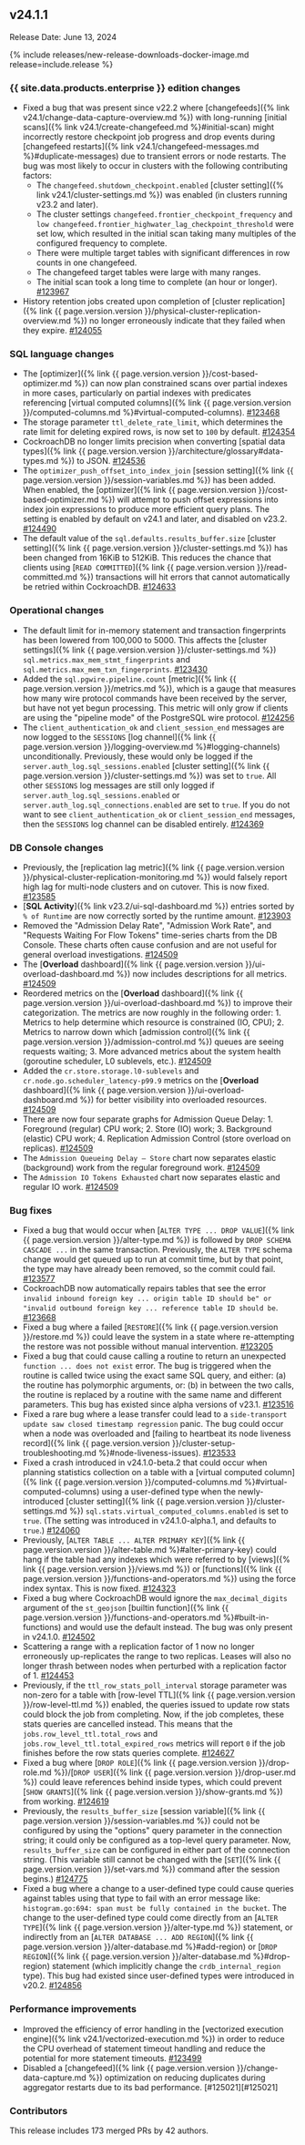 ## v24.1.1

Release Date: June 13, 2024

{% include releases/new-release-downloads-docker-image.md release=include.release %}

<h3 id="v24-1-1-{{-site.data.products.enterprise-}}-edition-changes">{{ site.data.products.enterprise }} edition changes</h3>

- Fixed a bug that was present since v22.2 where [changefeeds]({% link v24.1/change-data-capture-overview.md %}) with long-running [initial scans]({% link v24.1/create-changefeed.md %}#initial-scan) might incorrectly restore checkpoint job progress and drop events during [changefeed restarts]({% link v24.1/changefeed-messages.md %}#duplicate-messages) due to transient errors or node restarts. The bug was most likely to occur in clusters with the following contributing factors:
    - The `changefeed.shutdown_checkpoint.enabled` [cluster setting]({% link v24.1/cluster-settings.md %}) was enabled (in clusters running v23.2 and later).
    - The cluster settings `changefeed.frontier_checkpoint_frequency` and `low changefeed.frontier_highwater_lag_checkpoint_threshold` were set low, which resulted in the initial scan taking many multiples of the configured frequency to complete.
    - There were multiple target tables with significant differences in row counts in one changefeed.
    - The changefeed target tables were large with many ranges.
    - The initial scan took a long time to complete (an hour or longer). [#123967][#123967]
- History retention jobs created upon completion of [cluster replication]({% link {{ page.version.version }}/physical-cluster-replication-overview.md %}) no longer erroneously indicate that they failed when they expire. [#124055][#124055]

<h3 id="v24-1-1-sql-language-changes">SQL language changes</h3>

- The  [optimizer]({% link {{ page.version.version }}/cost-based-optimizer.md %}) can now plan constrained scans over partial indexes in more cases, particularly on partial indexes with predicates referencing [virtual computed columns]({% link {{ page.version.version }}/computed-columns.md %}#virtual-computed-columns). [#123468][#123468]
- The storage parameter `ttl_delete_rate_limit`, which determines the rate limit for deleting expired rows, is now set to `100` by default. [#124354][#124354]
- CockroachDB no longer limits precision when converting [spatial data types]({% link {{ page.version.version }}/architecture/glossary#data-types.md %}) to JSON. [#124536][#124536]
- The `optimizer_push_offset_into_index_join` [session setting]({% link {{ page.version.version }}/session-variables.md %}) has been added. When enabled, the  [optimizer]({% link {{ page.version.version }}/cost-based-optimizer.md %}) will attempt to push offset expressions into index join expressions to produce more efficient query plans. The setting is enabled by default on v24.1 and later, and disabled on v23.2. [#124490][#124490]
- The default value of the `sql.defaults.results_buffer.size` [cluster setting]({% link {{ page.version.version }}/cluster-settings.md %}) has been changed from 16KiB to 512KiB. This reduces the chance that clients using [`READ COMMITTED`]({% link {{ page.version.version }}/read-committed.md %}) transactions will hit errors that cannot automatically be retried within CockroachDB. [#124633][#124633]

<h3 id="v24-1-1-operational-changes">Operational changes</h3>

- The default limit for in-memory statement and transaction fingerprints has been lowered from 100,000 to 5000. This affects the [cluster settings]({% link {{ page.version.version }}/cluster-settings.md %}) `sql.metrics.max_mem_stmt_fingerprints` and `sql.metrics.max_mem_txn_fingerprints`. [#123430][#123430]
- Added the `sql.pgwire.pipeline.count` [metric]({% link {{ page.version.version }}/metrics.md %}), which is a gauge that measures how many wire protocol commands have been received by the server, but have not yet begun processing. This metric will only grow if clients are using the "pipeline mode" of the PostgreSQL wire protocol. [#124256][#124256]
- The `client_authentication_ok` and `client_session_end` messages are now logged to the `SESSIONS` [log channel]({% link {{ page.version.version }}/logging-overview.md %}#logging-channels) unconditionally. Previously, these would only be logged if the `server.auth_log.sql_sessions.enabled` [cluster setting]({% link {{ page.version.version }}/cluster-settings.md %}) was set to `true`. All other `SESSIONS` log messages are still only logged if `server.auth_log.sql_sessions.enabled` or `server.auth_log.sql_connections.enabled` are set to `true`. If you do not want to see `client_authentication_ok` or `client_session_end` messages, then the `SESSIONS` log channel can be disabled entirely. [#124369][#124369]

<h3 id="v24-1-1-db-console-changes">DB Console changes</h3>

- Previously, the [replication lag metric]({% link {{ page.version.version }}/physical-cluster-replication-monitoring.md %}) would falsely report high lag for multi-node clusters and on cutover. This is now fixed. [#123585][#123585]
- [**SQL Activity**]({% link v23.2/ui-sql-dashboard.md %}) entries sorted by `% of Runtime` are now correctly sorted by the runtime amount. [#123903][#123903]
- Removed the "Admission Delay Rate", "Admission Work Rate", and "Requests Waiting For Flow Tokens" time-series charts from the DB Console. These charts often cause confusion and are not useful for general overload investigations. [#124509][#124509]
- The [**Overload** dashboard]({% link {{ page.version.version }}/ui-overload-dashboard.md %}) now includes descriptions for all metrics. [#124509][#124509]
- Reordered metrics on the [**Overload** dashboard]({% link {{ page.version.version }}/ui-overload-dashboard.md %}) to improve their categorization. The metrics are now roughly in the following order: 1. Metrics to help determine which resource is constrained (IO, CPU); 2. Metrics to narrow down which [admission control]({% link {{ page.version.version }}/admission-control.md %}) queues are seeing requests waiting; 3. More advanced metrics about the system health (goroutine scheduler, L0 sublevels, etc.). [#124509][#124509]
- Added the `cr.store.storage.l0-sublevels` and `cr.node.go.scheduler_latency-p99.9` metrics on the [**Overload** dashboard]({% link {{ page.version.version }}/ui-overload-dashboard.md %}) for better visibility into overloaded resources. [#124509][#124509]
- There are now four separate graphs for Admission Queue Delay: 1. Foreground (regular) CPU work; 2. Store (IO) work; 3. Background (elastic) CPU work; 4. Replication Admission Control (store overload on replicas). [#124509][#124509]
- The `Admission Queueing Delay – Store` chart now separates elastic (background) work from the regular foreground work. [#124509][#124509]
- The `Admission IO Tokens Exhausted` chart now separates elastic and regular IO work. [#124509][#124509]

<h3 id="v24-1-1-bug-fixes">Bug fixes</h3>

- Fixed a bug that would occur when [`ALTER TYPE ... DROP VALUE`]({% link {{ page.version.version }}/alter-type.md %}) is followed by `DROP SCHEMA CASCADE ...` in the same transaction. Previously, the `ALTER TYPE` schema change would get queued up to run at commit time, but by that point, the type may have already been removed, so the commit could fail. [#123577][#123577]
- CockroachDB now automatically repairs tables that see the error `invalid inbound foreign key ... origin table ID should be" or "invalid outbound foreign key ... reference table ID should be`. [#123668][#123668]
- Fixed a bug where a failed [`RESTORE`]({% link {{ page.version.version }}/restore.md %}) could leave the system in a state where re-attempting the restore was not possible without manual intervention. [#123205][#123205]
- Fixed a bug that could cause calling a routine to return an unexpected `function ... does not exist` error. The bug is triggered when the routine is called twice using the exact same SQL query, and either: (a) the routine has polymorphic arguments, or: (b) in between the two calls, the routine is replaced by a routine with the same name and different parameters. This bug has existed since alpha versions of v23.1. [#123516][#123516]
- Fixed a rare bug where a lease transfer could lead to a `side-transport update saw closed timestamp regression` panic. The bug could occur when a node was overloaded and [failing to heartbeat its node liveness record]({% link {{ page.version.version }}/cluster-setup-troubleshooting.md %}#node-liveness-issues). [#123533][#123533]
- Fixed a crash introduced in v24.1.0-beta.2 that could occur when planning statistics collection on a table with a [virtual computed column]({% link {{ page.version.version }}/computed-columns.md %}#virtual-computed-columns) using a user-defined type when the newly-introduced [cluster setting]({% link {{ page.version.version }}/cluster-settings.md %}) `sql.stats.virtual_computed_columns.enabled` is set to `true`. (The setting was introduced in v24.1.0-alpha.1, and defaults to `true`.) [#124060][#124060]
- Previously, [`ALTER TABLE ... ALTER PRIMARY KEY`]({% link {{ page.version.version }}/alter-table.md %}#alter-primary-key) could hang if the table had any indexes which were referred to by [views]({% link {{ page.version.version }}/views.md %}) or [functions]({% link {{ page.version.version }}/functions-and-operators.md %}) using the force index syntax. This is now fixed. [#124323][#124323]
- Fixed a bug where CockroachDB would ignore the `max_decimal_digits` argument of the `st_geojson` [builtin function]({% link {{ page.version.version }}/functions-and-operators.md %}#built-in-functions) and would use the default instead. The bug was only present in v24.1.0. [#124502][#124502]
- Scattering a range with a replication factor of 1 now no longer erroneously up-replicates the range to two replicas. Leases will also no longer thrash between nodes when perturbed with a replication factor of 1. [#124453][#124453]
- Previously, if the `ttl_row_stats_poll_interval` storage parameter was non-zero for a table with [row-level TTL]({% link {{ page.version.version }}/row-level-ttl.md %}) enabled, the queries issued to update row stats could block the job from completing. Now, if the job completes, these stats queries are cancelled instead. This means that the `jobs.row_level_ttl.total_rows` and `jobs.row_level_ttl.total_expired_rows` metrics will report `0` if the job finishes before the row stats queries complete. [#124627][#124627]
- Fixed a bug where [`DROP ROLE`]({% link {{ page.version.version }}/drop-role.md %})/[`DROP USER`]({% link {{ page.version.version }}/drop-user.md %}) could leave references behind inside types, which could prevent [`SHOW GRANTS`]({% link {{ page.version.version }}/show-grants.md %}) from working. [#124619][#124619]
- Previously, the `results_buffer_size` [session variable]({% link {{ page.version.version }}/session-variables.md %}) could not be configured by using the "options" query parameter in the connection string; it could only be configured as a top-level query parameter. Now, `results_buffer_size` can be configured in either part of the connection string. (This variable still cannot be changed with the [`SET`]({% link {{ page.version.version }}/set-vars.md %}) command after the session begins.) [#124775][#124775]
- Fixed a bug where a change to a user-defined type could cause queries against tables using that type to fail with an error message like: `histogram.go:694: span must be fully contained in the bucket`. The change to the user-defined type could come directly from an [`ALTER TYPE`]({% link {{ page.version.version }}/alter-type.md %}) statement, or indirectly from an [`ALTER DATABASE ... ADD REGION`]({% link {{ page.version.version }}/alter-database.md %}#add-region) or [`DROP REGION`]({% link {{ page.version.version }}/alter-database.md %}#drop-region) statement (which implicitly change the `crdb_internal_region` type). This bug had existed since user-defined types were introduced in v20.2. [#124856][#124856]

<h3 id="v24-1-1-performance-improvements">Performance improvements</h3>

- Improved the efficiency of error handling in the [vectorized execution engine]({% link v24.1/vectorized-execution.md %}) in order to reduce the CPU overhead of statement timeout handling and reduce the potential for more statement timeouts. [#123499][#123499]
- Disabled a [changefeed]({% link {{ page.version.version }}/change-data-capture.md %}) optimization on reducing duplicates during aggregator restarts due to its bad performance. [#125021][#125021]

<div class="release-note-contributors" markdown="1">

<h3 id="v24-1-1-contributors">Contributors</h3>

This release includes 173 merged PRs by 42 authors.

</div>

[#123205]: https://github.com/cockroachdb/cockroach/pull/123205
[#123430]: https://github.com/cockroachdb/cockroach/pull/123430
[#123468]: https://github.com/cockroachdb/cockroach/pull/123468
[#123499]: https://github.com/cockroachdb/cockroach/pull/123499
[#123516]: https://github.com/cockroachdb/cockroach/pull/123516
[#123533]: https://github.com/cockroachdb/cockroach/pull/123533
[#123577]: https://github.com/cockroachdb/cockroach/pull/123577
[#123585]: https://github.com/cockroachdb/cockroach/pull/123585
[#123595]: https://github.com/cockroachdb/cockroach/pull/123595
[#123668]: https://github.com/cockroachdb/cockroach/pull/123668
[#123903]: https://github.com/cockroachdb/cockroach/pull/123903
[#123967]: https://github.com/cockroachdb/cockroach/pull/123967
[#124055]: https://github.com/cockroachdb/cockroach/pull/124055
[#124060]: https://github.com/cockroachdb/cockroach/pull/124060
[#124085]: https://github.com/cockroachdb/cockroach/pull/124085
[#124256]: https://github.com/cockroachdb/cockroach/pull/124256
[#124304]: https://github.com/cockroachdb/cockroach/pull/124304
[#124323]: https://github.com/cockroachdb/cockroach/pull/124323
[#124354]: https://github.com/cockroachdb/cockroach/pull/124354
[#124369]: https://github.com/cockroachdb/cockroach/pull/124369
[#124453]: https://github.com/cockroachdb/cockroach/pull/124453
[#124490]: https://github.com/cockroachdb/cockroach/pull/124490
[#124502]: https://github.com/cockroachdb/cockroach/pull/124502
[#124509]: https://github.com/cockroachdb/cockroach/pull/124509
[#124536]: https://github.com/cockroachdb/cockroach/pull/124536
[#124619]: https://github.com/cockroachdb/cockroach/pull/124619
[#124627]: https://github.com/cockroachdb/cockroach/pull/124627
[#124633]: https://github.com/cockroachdb/cockroach/pull/124633
[#124775]: https://github.com/cockroachdb/cockroach/pull/124775
[#124856]: https://github.com/cockroachdb/cockroach/pull/124856
[0f67079b6]: https://github.com/cockroachdb/cockroach/commit/0f67079b6
[eab42ef7a]: https://github.com/cockroachdb/cockroach/commit/eab42ef7a
